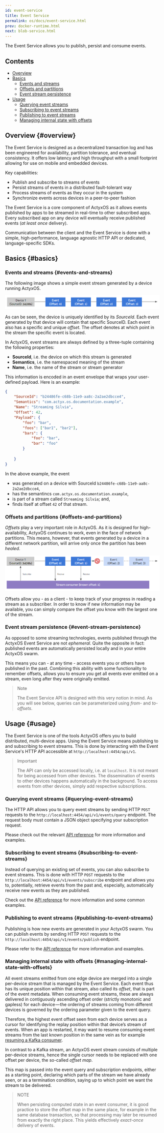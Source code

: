 ```yaml
---
id: event-service
title: Event Service
permalink: os/docs/event-service.html
prev: docker-runtime.html
next: blob-service.html
---
```


The Event Service allows you to publish, persist and consume events.

## Contents

- [Overview](#overview)
- [Basics](#basics)
    - [Events and streams](#events-and-streams)
    - [Offsets and partitions](#offsets-and-partitions)
    - [Event stream persistence](#event-stream-persistence)
- [Usage](#usage)
    - [Querying event streams](#querying-event-streams)
    - [Subscribing to event streams](#subscribing-to-event-streams)
    - [Publishing to event streams](#publishing-to-event-streams)
    - [Managing internal state with offsets](#managing-internal-state-with-offsets)

## Overview {#overview}

The Event Service is designed as a decentralized transaction log and has been engineered for availability, partition tolerance, and eventual consistency. It offers low latency and high throughput with a small footprint allowing for use on mobile and embedded devices.

Key capabilities:

- Publish and subscribe to streams of events
- Persist streams of events in a distributed fault-tolerant way
- Process streams of events as they occur in the system
- Synchronize events across devices in a peer-to-peer fashion

The Event Service is a core component of ActyxOS as it allows events published by apps to be streamed in real-time to other subscribed apps. Every subscribed app on any device will eventually receive published events (_at least once_ delivery).

Communication between the client and the Event Service is done with a simple, high-performance, language agnostic HTTP API or dedicated, language-specific SDKs.

## Basics {#basics}

### Events and streams {#events-and-streams}

The following image shows a simple event stream generated by a device running ActyxOS.

![](../images/event-service_simple-stream.png)

As can be seen, the device is uniquely identified by its _SourceId_. Each event generated by that device will contain that specific SourceID. Each event also has a specific and unique _offset_. The offset denotes at which point in the stream the specific event is located.

In ActyxOS, event streams are always defined by a three-tuple containing the following properties:

- **SourceId**, i.e. the device on which this stream is generated
- **Semantics**, i.e. the namespaced meaning of the stream
- **Name**, i.e. the name of the stream or stream generator

This information is encoded in an event envelope that wraps your user-defined payload. Here is an example:

```json
{
    "SourceId": "b24486fe-c68b-11e9-aa8c-2a2ae2dbcce4",
    "Semantics": "com.actyx.os.documentation.example",
    "Name": "Streaming Silvia",
    "Offset": 42,
    "Payload": {
        "foo": "bar",
        "foos": ["bar1", "bar2"],
        "bars": {
            "foo": "bar",
            "bar": "foo"
        }

    }
}
```

In the above example, the event
- was generated on a device with SourceId `b24486fe-c68b-11e9-aa8c-2a2ae2dbcce4`,
- has the semantincs `com.actyx.os.documentation.example`,
- is part of a stream called `Streaming Silvia`; and,
- finds itself at offset `42` of that stream.

### Offsets and partitions {#offsets-and-partitions}

_Offsets_ play a very important role in ActyxOS. As it is designed for high-availability, ActyxOS continues to work, even in the face of network partitions. This means, however, that events generated by a device in a different network partition, will arrive only once the partition has been _healed_.

![](../images/event-service_stream-partition.png)

Offsets allow you - as a client - to keep track of your progress in reading a stream as a subscriber. In order to know if new information may be available, you can simply compare the offset you know with the largest one of the stream.

### Event stream persistence {#event-stream-persistence}

As opposed to some streaming technologies, events published through the ActyxOS Event Service are not _ephemeral_. Quite the opposite in fact: published events are automatically persisted locally and in your entire ActyxOS swarm.

This means you can - at any time - access events you or others have published in the past. Combining this ability with some functionality to remember offsets, allows you to ensure you get all events ever emitted on a stream, even long after they were originally emitted.

> Note
>
> The Event Service API is designed with this very notion in mind. As you will see below, queries can be parameterized using _from-_ and _to-offsets_.

## Usage {#usage}

The Event Service is one of the tools ActyxOS offers you to build distributed, multi-device apps. Using the Event Service means publishing to and subscribing to event streams. This is done by interacting with the Event Service's HTTP API accessible at `http://localhost:4454/api/v1`.

> Important
>
> The API can only be accessed locally, i.e. at `localhost`. It is not meant for being accessed from other devices. The dissemination of events to other devices happens automatically in the background. To access events from other devices, simply add respective subscriptions.

### Querying event streams {#querying-event-streams}

The HTTP API allows you to query event streams by sending HTTP `POST` requests to the `http://localhost:4454/api/v1/events/query` endpoint. The request body must contain a JSON object specifying your subscription request.

Please check out the relevant [API reference](/os/docs/event-api.html#query-event-streams) for more information and examples.

### Subscribing to event streams {#subscribing-to-event-streams}

Instead of querying an existing set of events, you can also subscribe to event streams. This is done with HTTP `POST` requests to the `http://localhost:4454/api/v1/events/subscribe` endpoint and allows you to, potentially, retrieve events from the past and, especially, automatically receive new events as they are published.

Check out the [API reference](/os/docs/event-api.html#subscribe-to-event-streams) for more information and some common examples.

### Publishing to event streams {#publishing-to-event-streams}

Publishing is how new events are generated in your ActyxOS swarm. You can publish events by sending HTTP `POST` requests to the `http://localhost:4454/api/v1/events/publish` endpoint.

Please refer to the [API reference](/os/docs/event-api.html#publish-events) for more information and examples.

### Managing internal state with offsets {#managing-internal-state-with-offsets}

All event streams emitted from one edge device are merged into a single per-device stream that is managed by the Event Service.
Each event thus has its unique position within that stream, also called its _offset_, that is part of the event metadata.
When consuming event streams, these are always delivered in contiguously ascending offset order (strictly monotonic and gapless) for each device — the ordering of streams coming from different devices is governed by the ordering parameter given to the event query.

Therefore, the highest event offset seen from each device serves as a cursor for identifying the replay position within that device’s stream of events.
When an app is restarted, it may want to resume consuming event streams from the last known position in the same vein as for example [resuming a Kafka consumer](https://kafka.apache.org/0102/javadoc/org/apache/kafka/clients/consumer/KafkaConsumer.html#rebalancecallback).

In contrast to a Kafka stream, an ActyxOS event stream consists of multiple per-device streams, hence the single cursor needs to be replaced with one offset per device, the so-called _offset map_.

This map is passed into the event query and subscription endpoints, either as a starting point, declaring which parts of the stream we have already seen, or as a termination condition, saying up to which point we want the stream to be delivered.

> NOTE
>
> When persisting computed state in an event consumer, it is good practice to store the offset map in the same place, for example in the same database transaction, so that processing may later be resumed from exactly the right place. This yields effectively _exact-once_ delivery of events.
